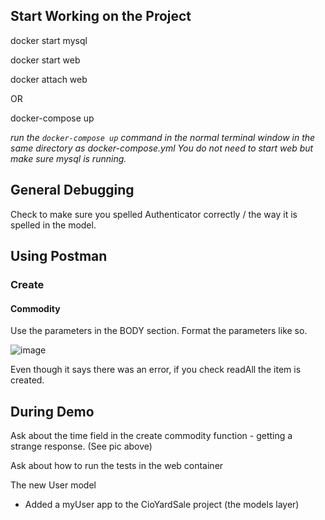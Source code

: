 ## Start Working on the Project

docker start mysql

docker start web

docker attach web

OR

docker-compose up

*run the `docker-compose up` command in the normal terminal window in the same directory as docker-compose.yml You do not need to start web but make sure mysql is running.*


## General Debugging
Check to make sure you spelled Authenticator correctly / the way it is spelled in the model.

## Using Postman

### Create

#### Commodity

Use the parameters in the BODY section. Format the parameters like so.

![image](https://github.com/emmafass/CioYardSale/blob/master/images/postman_create_commodity.png)

Even though it says there was an error, if you check readAll the item is created.

## During Demo

Ask about the time field in the create commodity function - getting a strange response. (See pic above)

Ask about how to run the tests in the web container

The new User model
  * Added a myUser app to the CioYardSale project (the models layer)
